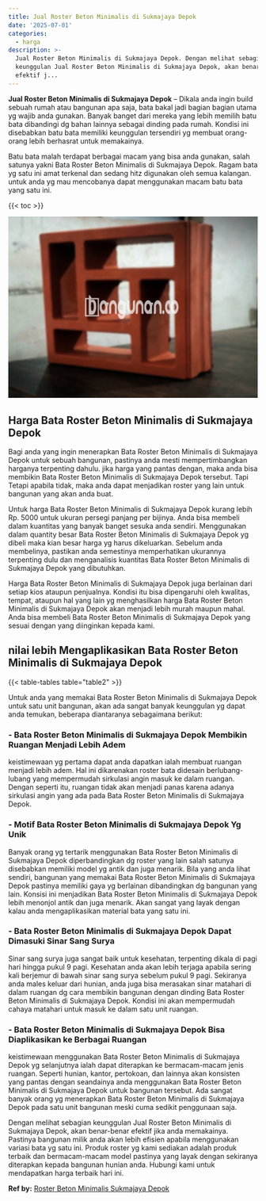 ```yaml
---
title: Jual Roster Beton Minimalis di Sukmajaya Depok
date: '2025-07-01'
categories:
  - harga
description: >-
  Jual Roster Beton Minimalis di Sukmajaya Depok. Dengan melihat sebagian
  keunggulan Jual Roster Beton Minimalis di Sukmajaya Depok, akan benar-benar
  efektif j...
---
```


**Jual Roster Beton Minimalis di Sukmajaya Depok** – Dikala anda ingin build sebuah rumah atau bangunan apa saja, bata bakal jadi bagian bagian utama yg wajib anda gunakan. Banyak banget dari mereka yang lebih memilih batu bata dibandingi dg bahan lainnya sebagai dinding pada rumah. Kondisi ini disebabkan batu bata memiliki keunggulan tersendiri yg membuat orang-orang lebih berhasrat untuk memakainya.

Batu bata malah terdapat berbagai macam yang bisa anda gunakan, salah satunya yakni Bata Roster Beton Minimalis di Sukmajaya Depok. Ragam bata yg satu ini amat terkenal dan sedang hitz digunakan oleh semua kalangan. untuk anda yg mau mencobanya dapat menggunakan macam batu bata yang satu ini.

{{< toc >}}

![Jual Roster Beton Minimalis di Sukmajaya Depok](/images/bata-roster-minimalis-12.png)

## Harga Bata Roster Beton Minimalis di Sukmajaya Depok

Bagi anda yang ingin menerapkan Bata Roster Beton Minimalis di Sukmajaya Depok untuk sebuah bangunan, pastinya anda mesti mempertimbangkan harganya terpenting dahulu. jika harga yang pantas dengan, maka anda bisa membikin Bata Roster Beton Minimalis di Sukmajaya Depok tersebut. Tapi Tetapi apabila tidak, maka anda dapat menjadikan roster yang lain untuk bangunan yang akan anda buat.

Untuk harga Bata Roster Beton Minimalis di Sukmajaya Depok kurang lebih Rp. 5000 untuk ukuran persegi panjang per bijinya. Anda bisa membeli dalam kuantitas yang banyak banget sesuka anda sendiri. Menggunakan dalam quantity besar Bata Roster Beton Minimalis di Sukmajaya Depok yg dibeli maka kian besar harga yg harus dikeluarkan. Sebelum anda membelinya, pastikan anda semestinya memperhatikan ukurannya terpenting dulu dan menganalisis kuantitas Bata Roster Beton Minimalis di Sukmajaya Depok yang dibutuhkan.

Harga Bata Roster Beton Minimalis di Sukmajaya Depok juga berlainan dari setiap kios ataupun penjualnya. Kondisi itu bisa dipengaruhi oleh kwalitas, tempat, ataupun hal yang lain yg menghasilkan harga Bata Roster Beton Minimalis di Sukmajaya Depok akan menjadi lebih murah maupun mahal. Anda bisa membeli Bata Roster Beton Minimalis di Sukmajaya Depok yang sesuai dengan yang diinginkan kepada kami.

## nilai lebih Mengaplikasikan Bata Roster Beton Minimalis di Sukmajaya Depok

{{< table-tables table="table2" >}}

Untuk anda yang memakai Bata Roster Beton Minimalis di Sukmajaya Depok untuk satu unit bangunan, akan ada sangat banyak keunggulan yg dapat anda temukan, beberapa diantaranya sebagaimana berikut:

### \- Bata Roster Beton Minimalis di Sukmajaya Depok Membikin Ruangan Menjadi Lebih Adem

keistimewaan yg pertama dapat anda dapatkan ialah membuat ruangan menjadi lebih adem. Hal ini dikarenakan roster bata didesain berlubang-lubang yang mempermudah sirkulasi angin masuk ke dalam ruangan. Dengan seperti itu, ruangan tidak akan menjadi panas karena adanya sirkulasi angin yang ada pada Bata Roster Beton Minimalis di Sukmajaya Depok.

### \- Motif Bata Roster Beton Minimalis di Sukmajaya Depok Yg Unik

Banyak orang yg tertarik menggunakan Bata Roster Beton Minimalis di Sukmajaya Depok diperbandingkan dg roster yang lain salah satunya disebabkan memiliki model yg antik dan juga menarik. Bila yang anda lihat sendiri, bangunan yang memakai Bata Roster Beton Minimalis di Sukmajaya Depok pastinya memiliki gaya yg berlainan dibandingkan dg bangunan yang lain. Konsisi ini menjadikan Bata Roster Beton Minimalis di Sukmajaya Depok lebih menonjol antik dan juga menarik. Akan sangat yang layak dengan kalau anda mengaplikasikan material bata yang satu ini.

### \- Bata Roster Beton Minimalis di Sukmajaya Depok Dapat Dimasuki Sinar Sang Surya

Sinar sang surya juga sangat baik untuk kesehatan, terpenting dikala di pagi hari hingga pukul 9 pagi. Kesehatan anda akan lebih terjaga apabila sering kali berjemur di bawah sinar sang surya sebelum pukul 9 pagi. Sekiranya anda males keluar dari hunian, anda juga bisa merasakan sinar matahari di dalam ruangan dg cara membikin bangunan dengan dinding Bata Roster Beton Minimalis di Sukmajaya Depok. Kondisi ini akan mempermudah cahaya matahari untuk masuk ke dalam satu unit ruangan.

### \- Bata Roster Beton Minimalis di Sukmajaya Depok Bisa Diaplikasikan ke Berbagai Ruangan

keistimewaan menggunakan Bata Roster Beton Minimalis di Sukmajaya Depok yg selanjutnya ialah dapat diterapkan ke bermacam-macam jenis ruangan. Seperti hunian, kantor, pertokoan, dan lainnya akan konsisten yang pantas dengan seandainya anda menggunakan Bata Roster Beton Minimalis di Sukmajaya Depok untuk bangunan tersebut. Ada sangat banyak orang yg menerapkan Bata Roster Beton Minimalis di Sukmajaya Depok pada satu unit bangunan meski cuma sedikit penggunaan saja.

Dengan melihat sebagian keunggulan Jual Roster Beton Minimalis di Sukmajaya Depok, akan benar-benar efektif jika anda memakainya. Pastinya bangunan milik anda akan lebih efisien apabila menggunakan variasi bata yg satu ini. Produk roster yg kami sediakan adalah produk terbaik dan bermacam-macam model pastinya yang layak dengan sekiranya diterapkan kepada bangunan hunian anda. Hubungi kami untuk mendapatkan harga terbaik hari ini.

**Ref by:** [Roster Beton Minimalis Sukmajaya Depok](https://id.wikipedia.org/wiki/Roster)

